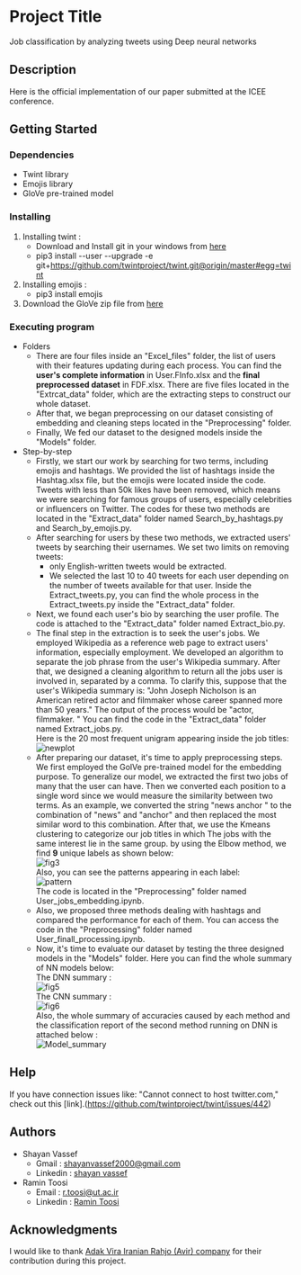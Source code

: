 # Project Title
Job classification by analyzing tweets using Deep neural networks

## Description
Here is the official implementation of our paper submitted at the ICEE conference.
## Getting Started

### Dependencies

* Twint library
* Emojis library
* GloVe pre-trained model

### Installing

 1. Installing twint :
    - Download and Install git in your windows from [here](https://git-scm.com/download/win)
    - pip3 install --user --upgrade -e git+https://github.com/twintproject/twint.git@origin/master#egg=twint
 2. Installing emojis :
    - pip3 install emojis
 3. Download the GloVe zip file from [here](https://nlp.stanford.edu/projects/glove/)

### Executing program
* Folders
  - There are four files inside an "Excel_files" folder, the list of users with their features updating during each process. You can find the **user's complete information** in User.FInfo.xlsx and the **final preprocessed dataset** in FDF.xlsx. 
  There are five files located in the "Extrcat_data" folder, which are the extracting steps to construct our whole dataset.
  - After that, we began preprocessing on our dataset consisting of embedding and cleaning steps located in the "Preprocessing" folder.
  - Finally, We fed our dataset to the designed models inside the "Models" folder.
* Step-by-step
  - Firstly, we start our work by searching for two terms, including emojis and hashtags. We provided the list of hashtags inside the Hashtag.xlsx file, but the emojis were located inside the code. Tweets with less than 50k likes have been removed, which means we were searching for famous groups of users, especially celebrities or influencers on Twitter. The codes for these two methods are located in the "Extract_data" folder named Search_by_hashtags.py and Search_by_emojis.py.
  - After searching for users by these two methods, we extracted users' tweets by searching their usernames. We set two limits on removing tweets:
    - only English-written tweets would be extracted.
    - We selected the last 10 to 40 tweets for each user depending on the number of tweets available for that user.
     Inside the Extract_tweets.py, you can find the whole process in the Extract_tweets.py inside the "Extract_data" folder.
  - Next, we found each user's bio by searching the user profile. The code is attached to the  "Extract_data" folder named Extract_bio.py.
  - The final step in the extraction is to seek the user's jobs. We employed Wikipedia as a reference web page to extract users' information, especially employment. We developed an algorithm to separate the job phrase from the user's Wikipedia summary. After that, we designed a cleaning algorithm to return all the jobs user is involved in, separated by a comma. To clarify this, suppose that the user's Wikipedia summary is: "John Joseph Nicholson is an American retired actor and filmmaker whose career spanned more than 50 years." The output of the process would be "actor, filmmaker. " You can find the code in the "Extract_data" folder named Extract_jobs.py.\
Here is the 20 most frequent unigram appearing inside the job titles:![newplot](https://user-images.githubusercontent.com/88703731/134731330-c846dd28-f2ff-406c-91bb-38afc964e38f.png)
  - After preparing our dataset, it's time to apply preprocessing steps.
We first employed the GolVe pre-trained model for the embedding purpose. To generalize our model, we extracted the first two jobs of many that the user can have. Then we converted each position to a single word since we would measure the similarity between two terms.  As an example, we converted the string "news anchor "  to the combination of "news" and "anchor" and then replaced the most similar word to this combination. After that, we use the Kmeans clustering to categorize our job titles in which The jobs with the same interest lie in the same group.
by using the Elbow method, we find **9** unique labels as shown below:\
![fig3](https://user-images.githubusercontent.com/88703731/134761715-27a06f5b-d296-475d-b90a-4f5fa69bf63f.png)\
Also, you can see the patterns appearing in each label:\
![pattern](https://user-images.githubusercontent.com/88703731/134761822-3bd233cd-fb86-44b5-a3b8-c018547b12b9.png)\
The code is located in the "Preprocessing" folder named User_jobs_embedding.ipynb. 
  - Also, we proposed three methods dealing with hashtags and compared the performance for each of them.
You can access the code in the "Preprocessing" folder named User_finall_processing.ipynb. 
  - Now, it's time to evaluate our dataset by testing the three designed models in the "Models" folder.
Here you can find the whole summary of NN models below:\
The DNN summary :\
![fig5](https://user-images.githubusercontent.com/88703731/134738888-1cd95d3b-8647-40b9-bc93-47daac9f6f87.png)\
The CNN summary :\
![fig6](https://user-images.githubusercontent.com/88703731/134738898-80527a47-3597-4669-845a-9f717ab63f3e.png)\
Also, the whole summary of accuracies caused by each method and the classification report of the second method running on DNN is attached below :\
![Model_summary](https://user-images.githubusercontent.com/88703731/134739319-aa54ea88-d6c6-4cb1-bda7-d3e279816d0c.png)

## Help
If you have connection issues like: "Cannot connect to host twitter.com," check out this [link].(https://github.com/twintproject/twint/issues/442)
## Authors

* Shayan Vassef 
  - Gmail : shayanvassef2000@gmail.com
  - Linkedin : [shayan vassef](https://www.linkedin.com/in/shayan-vassef-319023203)
* Ramin Toosi
  - Email : r.toosi@ut.ac.ir
  - Linkedin : [Ramin Toosi](https://www.linkedin.com/in/ramin-toosi-54308296/)

## Acknowledgments
I would like to thank [Adak Vira Iranian Rahjo (Avir) company](https://www.avir.co.com/IR/index.html) for their contribution during this project.


